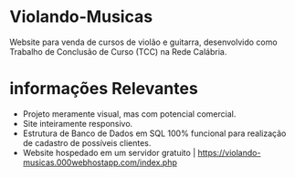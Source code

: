 # Violando-Musicas

Website para venda de cursos de violão e guitarra, desenvolvido como Trabalho de Conclusão de Curso (TCC) na Rede Calábria. 

# informações Relevantes

- Projeto meramente visual, mas com potencial comercial.
- Site inteiramente responsivo.
- Estrutura de Banco de Dados em SQL 100% funcional para realização de cadastro de possíveis clientes.
- Website hospedado em um servidor gratuito | https://violando-musicas.000webhostapp.com/index.php
